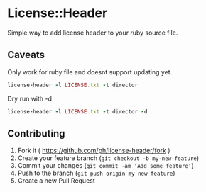 # License::Header

Simple way to add license header to your ruby source file.

## Caveats

Only work for ruby file and doesnt support updating yet.


```ruby
license-header -l LICENSE.txt -t director
```
Dry run with -d
```ruby
license-header -l LICENSE.txt -t director -d
```

## Contributing

1. Fork it ( https://github.com/ph/license-header/fork )
2. Create your feature branch (`git checkout -b my-new-feature`)
3. Commit your changes (`git commit -am 'Add some feature'`)
4. Push to the branch (`git push origin my-new-feature`)
5. Create a new Pull Request
